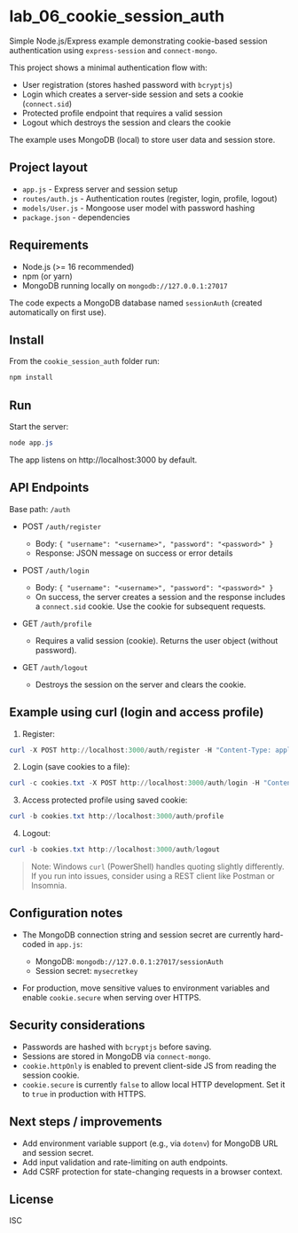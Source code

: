 # lab_06_cookie_session_auth

Simple Node.js/Express example demonstrating cookie-based session authentication using `express-session` and `connect-mongo`.

This project shows a minimal authentication flow with:

- User registration (stores hashed password with `bcryptjs`)
- Login which creates a server-side session and sets a cookie (`connect.sid`)
- Protected profile endpoint that requires a valid session
- Logout which destroys the session and clears the cookie

The example uses MongoDB (local) to store user data and session store.

## Project layout

- `app.js` - Express server and session setup
- `routes/auth.js` - Authentication routes (register, login, profile, logout)
- `models/User.js` - Mongoose user model with password hashing
- `package.json` - dependencies

## Requirements

- Node.js (>= 16 recommended)
- npm (or yarn)
- MongoDB running locally on `mongodb://127.0.0.1:27017`

The code expects a MongoDB database named `sessionAuth` (created automatically on first use).

## Install

From the `cookie_session_auth` folder run:

```powershell
npm install
```

## Run

Start the server:

```powershell
node app.js
```

The app listens on http://localhost:3000 by default.

## API Endpoints

Base path: `/auth`

- POST `/auth/register`
  - Body: `{ "username": "<username>", "password": "<password>" }`
  - Response: JSON message on success or error details

- POST `/auth/login`
  - Body: `{ "username": "<username>", "password": "<password>" }`
  - On success, the server creates a session and the response includes a `connect.sid` cookie. Use the cookie for subsequent requests.

- GET `/auth/profile`
  - Requires a valid session (cookie). Returns the user object (without password).

- GET `/auth/logout`
  - Destroys the session on the server and clears the cookie.

## Example using curl (login and access profile)

1) Register:

```powershell
curl -X POST http://localhost:3000/auth/register -H "Content-Type: application/json" -d '{"username":"alice","password":"pass123"}'
```

2) Login (save cookies to a file):

```powershell
curl -c cookies.txt -X POST http://localhost:3000/auth/login -H "Content-Type: application/json" -d '{"username":"alice","password":"pass123"}'
```

3) Access protected profile using saved cookie:

```powershell
curl -b cookies.txt http://localhost:3000/auth/profile
```

4) Logout:

```powershell
curl -b cookies.txt http://localhost:3000/auth/logout
```

> Note: Windows `curl` (PowerShell) handles quoting slightly differently. If you run into issues, consider using a REST client like Postman or Insomnia.

## Configuration notes

- The MongoDB connection string and session secret are currently hard-coded in `app.js`:
  - MongoDB: `mongodb://127.0.0.1:27017/sessionAuth`
  - Session secret: `mysecretkey`

- For production, move sensitive values to environment variables and enable `cookie.secure` when serving over HTTPS.

## Security considerations

- Passwords are hashed with `bcryptjs` before saving.
- Sessions are stored in MongoDB via `connect-mongo`.
- `cookie.httpOnly` is enabled to prevent client-side JS from reading the session cookie.
- `cookie.secure` is currently `false` to allow local HTTP development. Set it to `true` in production with HTTPS.

## Next steps / improvements

- Add environment variable support (e.g., via `dotenv`) for MongoDB URL and session secret.
- Add input validation and rate-limiting on auth endpoints.
- Add CSRF protection for state-changing requests in a browser context.

## License

ISC
